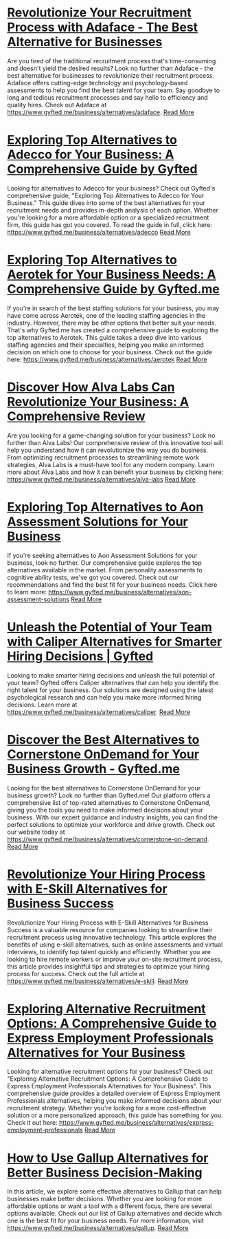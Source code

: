 # [Revolutionize Your Recruitment Process with Adaface - The Best Alternative for Businesses](https://www.gyfted.me/business/alternatives/adaface)

Are you tired of the traditional recruitment process that's time-consuming and doesn't yield the desired results? Look no further than Adaface - the best alternative for businesses to revolutionize their recruitment process. Adaface offers cutting-edge technology and psychology-based assessments to help you find the best talent for your team. Say goodbye to long and tedious recruitment processes and say hello to efficiency and quality hires. Check out Adaface at https://www.gyfted.me/business/alternatives/adaface. [Read More](https://www.gyfted.me/business/alternatives/adaface)

# [Exploring Top Alternatives to Adecco for Your Business: A Comprehensive Guide by Gyfted](https://www.gyfted.me/business/alternatives/adecco)

Looking for alternatives to Adecco for your business? Check out Gyfted's comprehensive guide, "Exploring Top Alternatives to Adecco for Your Business." This guide dives into some of the best alternatives for your recruitment needs and provides in-depth analysis of each option. Whether you're looking for a more affordable option or a specialized recruitment firm, this guide has got you covered. To read the guide in full, click here: https://www.gyfted.me/business/alternatives/adecco [Read More](https://www.gyfted.me/business/alternatives/adecco)

# [Exploring Top Alternatives to Aerotek for Your Business Needs: A Comprehensive Guide by Gyfted.me](https://www.gyfted.me/business/alternatives/aerotek)

If you're in search of the best staffing solutions for your business, you may have come across Aerotek, one of the leading staffing agencies in the industry. However, there may be other options that better suit your needs. That's why Gyfted.me has created a comprehensive guide to exploring the top alternatives to Aerotek. This guide takes a deep dive into various staffing agencies and their specialties, helping you make an informed decision on which one to choose for your business. Check out the guide here: https://www.gyfted.me/business/alternatives/aerotek [Read More](https://www.gyfted.me/business/alternatives/aerotek)

# [Discover How Alva Labs Can Revolutionize Your Business: A Comprehensive Review](https://www.gyfted.me/business/alternatives/alva-labs)

Are you looking for a game-changing solution for your business? Look no further than Alva Labs! Our comprehensive review of this innovative tool will help you understand how it can revolutionize the way you do business. From optimizing recruitment processes to streamlining remote work strategies, Alva Labs is a must-have tool for any modern company. Learn more about Alva Labs and how it can benefit your business by clicking here: https://www.gyfted.me/business/alternatives/alva-labs [Read More](https://www.gyfted.me/business/alternatives/alva-labs)

# [Exploring Top Alternatives to Aon Assessment Solutions for Your Business](https://www.gyfted.me/business/alternatives/aon-assessment-solutions)

If you're seeking alternatives to Aon Assessment Solutions for your business, look no further. Our comprehensive guide explores the top alternatives available in the market. From personality assessments to cognitive ability tests, we've got you covered. Check out our recommendations and find the best fit for your business needs. Click here to learn more: https://www.gyfted.me/business/alternatives/aon-assessment-solutions [Read More](https://www.gyfted.me/business/alternatives/aon-assessment-solutions)

# [Unleash the Potential of Your Team with Caliper Alternatives for Smarter Hiring Decisions | Gyfted](https://www.gyfted.me/business/alternatives/caliper)

Looking to make smarter hiring decisions and unleash the full potential of your team? Gyfted offers Caliper alternatives that can help you identify the right talent for your business. Our solutions are designed using the latest psychological research and can help you make more informed hiring decisions. Learn more at https://www.gyfted.me/business/alternatives/caliper. [Read More](https://www.gyfted.me/business/alternatives/caliper)

# [Discover the Best Alternatives to Cornerstone OnDemand for Your Business Growth - Gyfted.me](https://www.gyfted.me/business/alternatives/cornerstone-on-demand)

Looking for the best alternatives to Cornerstone OnDemand for your business growth? Look no further than Gyfted.me! Our platform offers a comprehensive list of top-rated alternatives to Cornerstone OnDemand, giving you the tools you need to make informed decisions about your business. With our expert guidance and industry insights, you can find the perfect solutions to optimize your workforce and drive growth. Check out our website today at https://www.gyfted.me/business/alternatives/cornerstone-on-demand. [Read More](https://www.gyfted.me/business/alternatives/cornerstone-on-demand)

# [Revolutionize Your Hiring Process with E-Skill Alternatives for Business Success](https://www.gyfted.me/business/alternatives/e-skill)

Revolutionize Your Hiring Process with E-Skill Alternatives for Business Success is a valuable resource for companies looking to streamline their recruitment process using innovative technology. This article explores the benefits of using e-skill alternatives, such as online assessments and virtual interviews, to identify top talent quickly and efficiently. Whether you are looking to hire remote workers or improve your on-site recruitment process, this article provides insightful tips and strategies to optimize your hiring process for success. Check out the full article at https://www.gyfted.me/business/alternatives/e-skill. [Read More](https://www.gyfted.me/business/alternatives/e-skill)

# [Exploring Alternative Recruitment Options: A Comprehensive Guide to Express Employment Professionals Alternatives for Your Business](https://www.gyfted.me/business/alternatives/express-employment-professionals)

Looking for alternative recruitment options for your business? Check out "Exploring Alternative Recruitment Options: A Comprehensive Guide to Express Employment Professionals Alternatives for Your Business". This comprehensive guide provides a detailed overview of Express Employment Professionals alternatives, helping you make informed decisions about your recruitment strategy. Whether you're looking for a more cost-effective solution or a more personalized approach, this guide has something for you. Check it out here: https://www.gyfted.me/business/alternatives/express-employment-professionals [Read More](https://www.gyfted.me/business/alternatives/express-employment-professionals)

# [How to Use Gallup Alternatives for Better Business Decision-Making](https://www.gyfted.me/business/alternatives/gallup)

In this article, we explore some effective alternatives to Gallup that can help businesses make better decisions. Whether you are looking for more affordable options or want a tool with a different focus, there are several options available. Check out our list of Gallup alternatives and decide which one is the best fit for your business needs. For more information, visit https://www.gyfted.me/business/alternatives/gallup. [Read More](https://www.gyfted.me/business/alternatives/gallup)

